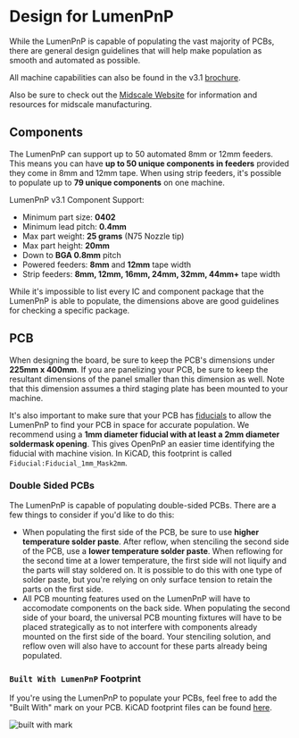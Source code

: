 # Design for LumenPnP

While the LumenPnP is capable of populating the vast majority of PCBs, there are general design guidelines that will help make population as smooth and automated as possible.

All machine capabilities can also be found in the v3.1 [brochure](https://cdn.shopify.com/s/files/1/0570/4256/7355/files/LumenPnP-v3.1-brochure.pdf?v=1698263482).

Also be sure to check out the [Midscale Website](https://midscale.io/) for information and resources for midscale manufacturing.

## Components

The LumenPnP can support up to 50 automated 8mm or 12mm feeders. This means you can have **up to 50 unique components in feeders** provided they come in 8mm and 12mm tape. When using strip feeders, it's possible to populate up to **79 unique components** on one machine.

LumenPnP v3.1 Component Support:

- Minimum part size: **0402**
- Minimum lead pitch: **0.4mm**
- Max part weight: **25 grams** (N75 Nozzle tip)
- Max part height: **20mm**
- Down to **BGA 0.8mm** pitch
- Powered feeders: **8mm** and **12mm** tape width
- Strip feeders: **8mm, 12mm, 16mm, 24mm, 32mm, 44mm+** tape width

While it's impossible to list every IC and component package that the LumenPnP is able to populate, the dimensions above are good guidelines for checking a specific package.

## PCB

When designing the board, be sure to keep the PCB's dimensions under **225mm x 400mm**. If you are panelizing your PCB, be sure to keep the resultant dimensions of the panel smaller than this dimension as well. Note that this dimension assumes a third staging plate has been mounted to your machine.

It's also important to make sure that your PCB has [fiducials](https://en.wikipedia.org/wiki/Fiducial_marker#Printed_circuit_boards) to allow the LumenPnP to find your PCB in space for accurate population. We recommend using a **1mm diameter fiducial with at least a 2mm diameter soldermask opening**. This gives OpenPnP an easier time identifying the fiducial with machine vision. In KiCAD, this footprint is called `Fiducial:Fiducial_1mm_Mask2mm`.

### Double Sided PCBs

The LumenPnP is capable of populating double-sided PCBs. There are a few things to consider if you'd like to do this:

- When populating the first side of the PCB, be sure to use **higher temperature solder paste**. After reflow, when stenciling the second side of the PCB, use a **lower temperature solder paste**. When reflowing for the second time at a lower temperature, the first side will not liquify and the parts will stay soldered on. It is possible to do this with one type of solder paste, but you're relying on only surface tension to retain the parts on the first side.
- All PCB mounting features used on the LumenPnP will have to accomodate components on the back side. When populating the second side of your board, the universal PCB mounting fixtures will have to be placed strategically as to not interfere with components already mounted on the first side of the board. Your stenciling solution, and reflow oven will also have to account for these parts already being populated.

### `Built With LumenPnP` Footprint

If you're using the LumenPnP to populate your PCBs, feel free to add the "Built With" mark on your PCB. KiCAD footprint files can be found [here](https://github.com/opulo-inc/lumenpnp/tree/main/lib/kicad/built-with-lumenpnp.pretty).

![built with mark](img/build-with-lumenpnp-stamp.png)
